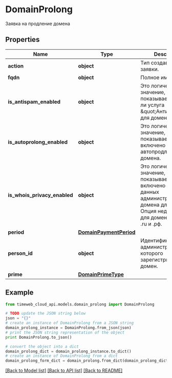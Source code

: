# DomainProlong

Заявка на продление домена

## Properties
Name | Type | Description | Notes
------------ | ------------- | ------------- | -------------
**action** | **object** | Тип создаваемой заявки. | 
**fqdn** | **object** | Полное имя домена. | 
**is_antispam_enabled** | **object** | Это логическое значение, которое показывает включена ли услуга \&quot;Антиспам\&quot; для домена | [optional] 
**is_autoprolong_enabled** | **object** | Это логическое значение, которое показывает, включено ли автопродление домена. | [optional] 
**is_whois_privacy_enabled** | **object** | Это логическое значение, которое показывает, включено ли скрытие данных администратора домена для whois. Опция недоступна для доменов в зонах .ru и .рф. | [optional] 
**period** | [**DomainPaymentPeriod**](DomainPaymentPeriod.md) |  | [optional] 
**person_id** | **object** | Идентификатор администратора, на которого зарегистрирован домен. | [optional] 
**prime** | [**DomainPrimeType**](DomainPrimeType.md) |  | [optional] 

## Example

```python
from timeweb_cloud_api.models.domain_prolong import DomainProlong

# TODO update the JSON string below
json = "{}"
# create an instance of DomainProlong from a JSON string
domain_prolong_instance = DomainProlong.from_json(json)
# print the JSON string representation of the object
print DomainProlong.to_json()

# convert the object into a dict
domain_prolong_dict = domain_prolong_instance.to_dict()
# create an instance of DomainProlong from a dict
domain_prolong_form_dict = domain_prolong.from_dict(domain_prolong_dict)
```
[[Back to Model list]](../README.md#documentation-for-models) [[Back to API list]](../README.md#documentation-for-api-endpoints) [[Back to README]](../README.md)


